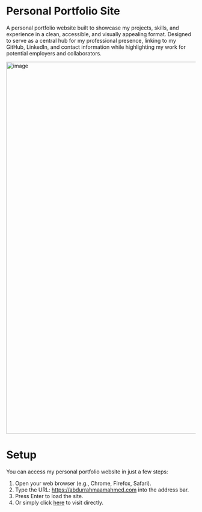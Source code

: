 # Personal Portfolio Site
A personal portfolio website built to showcase my projects, skills, and experience in a clean, accessible, and visually appealing format. Designed to serve as a central hub for my professional presence, linking to my GitHub, LinkedIn, and contact information while highlighting my work for potential employers and collaborators.

<img width="1901" height="988" alt="image" src="https://github.com/user-attachments/assets/30406a9b-309e-4473-9d40-f339ed28f565" />


# Setup

You can access my personal portfolio website in just a few steps:
1. Open your web browser (e.g., Chrome, Firefox, Safari).
2. Type the URL: https://abdurrahmaamahmed.com into the address bar.
3. Press Enter to load the site.
4. Or simply click [here](https://abdurrahmaanahmed.com/) to visit directly.
